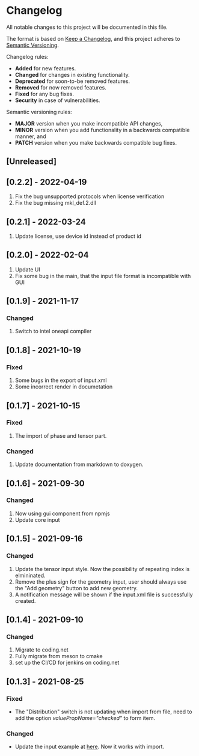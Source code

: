 # Changelog
All notable changes to this project will be documented in this file.

The format is based on [Keep a Changelog](https://keepachangelog.com/en/1.0.0/),
and this project adheres to [Semantic Versioning](https://semver.org/spec/v2.0.0.html).

Changelog rules:
- **Added** for new features.
- **Changed** for changes in existing functionality.
- **Deprecated** for soon-to-be removed features.
- **Removed** for now removed features.
- **Fixed** for any bug fixes.
- **Security** in case of vulnerabilities.

Semantic versioning rules:
- **MAJOR** version when you make incompatible API changes,
- **MINOR** version when you add functionality in a backwards compatible manner, and
- **PATCH** version when you make backwards compatible bug fixes.

## [Unreleased]

## [0.2.2] - 2022-04-19
1. Fix the bug unsupported protocols when license verification
2. Fix the bug missing mkl_def.2.dll

## [0.2.1] - 2022-03-24
1. Update license, use device id instead of product id

## [0.2.0] - 2022-02-04
1. Update UI
2. Fix some bug in the main, that the input file format is incompatible with GUI

## [0.1.9] - 2021-11-17
### Changed
1. Switch to intel oneapi compiler

## [0.1.8] - 2021-10-19
### Fixed
1. Some bugs in the export of input.xml 
2. Some incorrect render in documetation

## [0.1.7] - 2021-10-15
### Fixed
1. The import of phase and tensor part.
### Changed
1. Update documentation from markdown to doxygen.

## [0.1.6] - 2021-09-30
### Changed
1. Now using gui component from npmjs
2. Update core input 

## [0.1.5] - 2021-09-16
### Changed
1. Update the tensor input style. Now the possibility of repeating index is elmininated.
2. Remove the plus sign for the geometry input, user should always use the "Add geometry" button to add new geometry.
3. A notification message will be shown if the input.xml file is successfully created.

## [0.1.4] - 2021-09-10
### Changed
1. Migrate to coding.net
2. Fully migrate from meson to cmake
3. set up the CI/CD for jenkins on coding.net

## [0.1.3] - 2021-08-25
### Fixed
- The "Distribution" switch is not updating when import from file, need to add the option *valuePropName="checked"* to form item.
### Changed
- Update the input example at [here](https://mupro-effprop.surge.sh/documentations/input/input/). Now it works with import.
